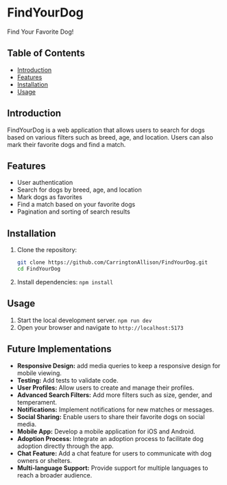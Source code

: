# FindYourDog

Find Your Favorite Dog!

## Table of Contents

- [Introduction](#introduction)
- [Features](#features)
- [Installation](#installation)
- [Usage](#usage)

## Introduction

FindYourDog is a web application that allows users to search for dogs based on various filters such as breed, age, and location. Users can also mark their favorite dogs and find a match.

## Features

- User authentication
- Search for dogs by breed, age, and location
- Mark dogs as favorites
- Find a match based on your favorite dogs
- Pagination and sorting of search results

## Installation

1. Clone the repository:
   ```sh
   git clone https://github.com/CarringtonAllison/FindYourDog.git
   cd FindYourDog

2. Install dependencies:
   `npm install`

## Usage

1. Start the local development server. 
   `npm run dev` 
2. Open your browser and navigate to `http://localhost:5173` 


## Future Implementations

- **Responsive Design:** add media queries to keep a responsive design for mobile viewing.
- **Testing:** Add tests to validate code.
- **User Profiles:** Allow users to create and manage their profiles.
- **Advanced Search Filters:** Add more filters such as size, gender, and temperament.
- **Notifications:** Implement notifications for new matches or messages.
- **Social Sharing:** Enable users to share their favorite dogs on social media.
- **Mobile App:** Develop a mobile application for iOS and Android.
- **Adoption Process:** Integrate an adoption process to facilitate dog adoption directly through the app.
- **Chat Feature:** Add a chat feature for users to communicate with dog owners or shelters.
- **Multi-language Support:** Provide support for multiple languages to reach a broader audience.
